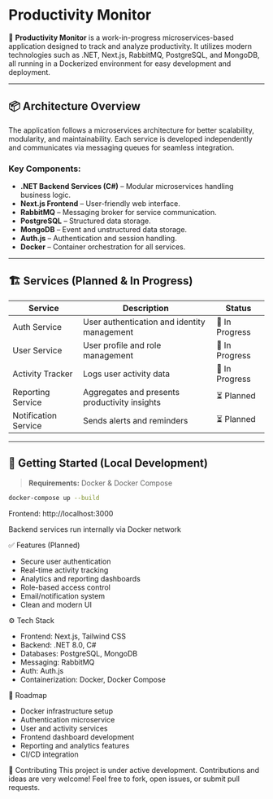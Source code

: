 # Productivity Monitor

🚀 **Productivity Monitor** is a work-in-progress microservices-based application designed to track and analyze productivity. It utilizes modern technologies such as .NET, Next.js, RabbitMQ, PostgreSQL, and MongoDB, all running in a Dockerized environment for easy development and deployment.

---

## 📦 Architecture Overview

The application follows a microservices architecture for better scalability, modularity, and maintainability. Each service is developed independently and communicates via messaging queues for seamless integration.

### Key Components:

- **.NET Backend Services (C#)** – Modular microservices handling business logic.
- **Next.js Frontend** – User-friendly web interface.
- **RabbitMQ** – Messaging broker for service communication.
- **PostgreSQL** – Structured data storage.
- **MongoDB** – Event and unstructured data storage.
- **Auth.js** – Authentication and session handling.
- **Docker** – Container orchestration for all services.

---

## 🏗️ Services (Planned & In Progress)

| Service              | Description                                 | Status         |
|---------------------|---------------------------------------------|----------------|
| Auth Service         | User authentication and identity management | 🔄 In Progress |
| User Service         | User profile and role management            | 🔄 In Progress |
| Activity Tracker     | Logs user activity data                     | 🔄 In Progress |
| Reporting Service    | Aggregates and presents productivity insights | ⏳ Planned     |
| Notification Service | Sends alerts and reminders                  | ⏳ Planned     |

---

## 🐳 Getting Started (Local Development)

> **Requirements:** Docker & Docker Compose

```bash
docker-compose up --build
```
Frontend: http://localhost:3000

Backend services run internally via Docker network

✅ Features (Planned)
- Secure user authentication
- Real-time activity tracking
- Analytics and reporting dashboards
- Role-based access control
- Email/notification system
- Clean and modern UI

⚙️ Tech Stack
- Frontend: Next.js, Tailwind CSS
- Backend: .NET 8.0, C#
- Databases: PostgreSQL, MongoDB
- Messaging: RabbitMQ
- Auth: Auth.js
- Containerization: Docker, Docker Compose

📍 Roadmap
 - Docker infrastructure setup
 - Authentication microservice
 - User and activity services
 - Frontend dashboard development
 - Reporting and analytics features
 - CI/CD integration

 🤝 Contributing
This project is under active development. Contributions and ideas are very welcome!
Feel free to fork, open issues, or submit pull requests.


